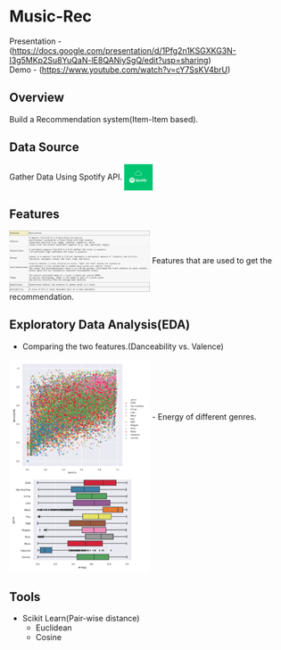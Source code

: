 # Music-Rec
Presentation - (https://docs.google.com/presentation/d/1Pfg2n1KSGXKG3N-I3g5MKp2Su8YuQaN-lE8QANiySgQ/edit?usp=sharing)
<br/>
Demo - (https://www.youtube.com/watch?v=cY7SsKV4brU)

## Overview 
Build a Recommendation system(Item-Item based). 

## Data Source 
Gather Data Using Spotify API. 
<img src="static/Images/Spotify_logo.png" align="center" width="10%">
## Features
<img src="static/Images/Featues.png" align="center" width="50%">
Features that are used to get the recommendation. 

## Exploratory Data Analysis(EDA)
- Comparing the two features.(Danceability vs. Valence)
<img src="static/Images/Dance.png" align="center" width="50%">
- Energy of different genres. 
<img src="static/Images/Energy.png" align="center" width="50%">

## Tools<br/>
- Scikit Learn(Pair-wise distance)
    - Euclidean 
    - Cosine 

